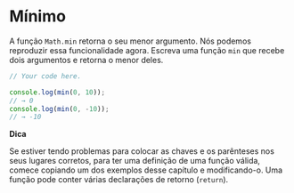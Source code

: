 # Mínimo

A função `Math.min` retorna o seu menor argumento. Nós podemos reproduzir essa funcionalidade agora. Escreva uma função `min` que recebe dois argumentos e retorna o menor deles.

```js
// Your code here.

console.log(min(0, 10));
// → 0
console.log(min(0, -10));
// → -10
```

**Dica**

Se estiver tendo problemas para colocar as chaves e os parênteses nos seus lugares corretos, para ter uma definição de uma função válida, comece copiando um dos exemplos desse capítulo e modificando-o. Uma função pode conter várias declarações de retorno (`return`).
